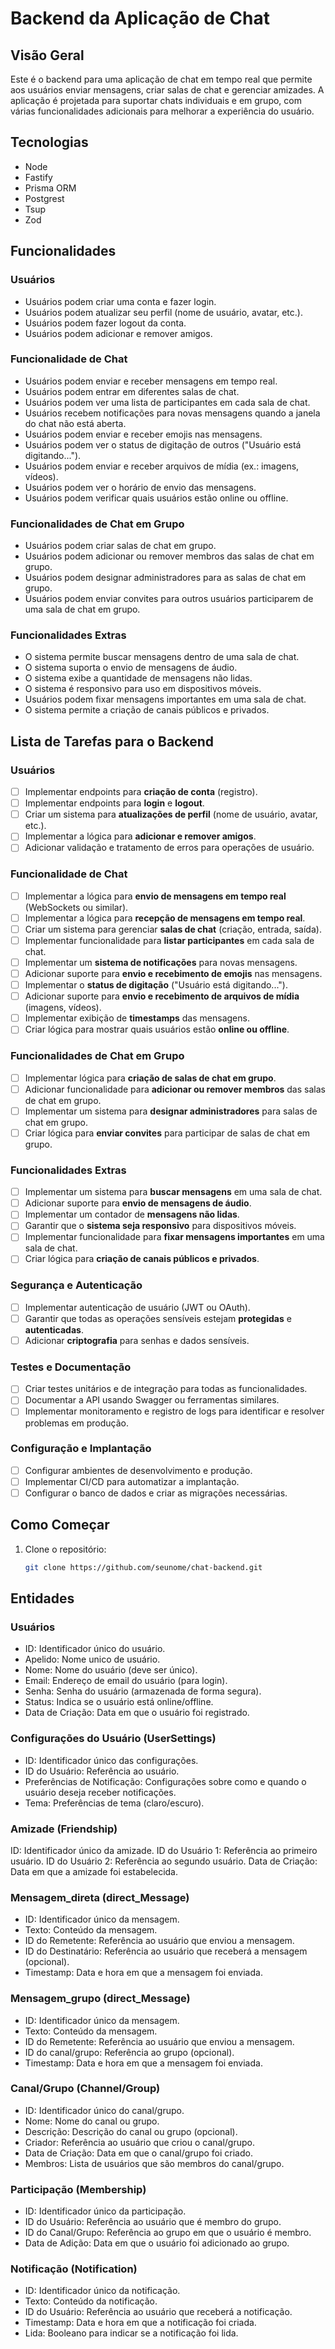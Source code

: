 # Backend da Aplicação de Chat

## Visão Geral
Este é o backend para uma aplicação de chat em tempo real que permite aos usuários enviar mensagens, criar salas de chat e gerenciar amizades. A aplicação é projetada para suportar chats individuais e em grupo, com várias funcionalidades adicionais para melhorar a experiência do usuário.

## Tecnologias

- Node
- Fastify
- Prisma ORM
- Postgrest
- Tsup
- Zod

## Funcionalidades
### Usuários
- Usuários podem criar uma conta e fazer login.
- Usuários podem atualizar seu perfil (nome de usuário, avatar, etc.).
- Usuários podem fazer logout da conta.
- Usuários podem adicionar e remover amigos.

### Funcionalidade de Chat
- Usuários podem enviar e receber mensagens em tempo real.
- Usuários podem entrar em diferentes salas de chat.
- Usuários podem ver uma lista de participantes em cada sala de chat.
- Usuários recebem notificações para novas mensagens quando a janela do chat não está aberta.
- Usuários podem enviar e receber emojis nas mensagens.
- Usuários podem ver o status de digitação de outros ("Usuário está digitando...").
- Usuários podem enviar e receber arquivos de mídia (ex.: imagens, vídeos).
- Usuários podem ver o horário de envio das mensagens.
- Usuários podem verificar quais usuários estão online ou offline.

### Funcionalidades de Chat em Grupo
- Usuários podem criar salas de chat em grupo.
- Usuários podem adicionar ou remover membros das salas de chat em grupo.
- Usuários podem designar administradores para as salas de chat em grupo.
- Usuários podem enviar convites para outros usuários participarem de uma sala de chat em grupo.

### Funcionalidades Extras
- O sistema permite buscar mensagens dentro de uma sala de chat.
- O sistema suporta o envio de mensagens de áudio.
- O sistema exibe a quantidade de mensagens não lidas.
- O sistema é responsivo para uso em dispositivos móveis.
- Usuários podem fixar mensagens importantes em uma sala de chat.
- O sistema permite a criação de canais públicos e privados.

## Lista de Tarefas para o Backend
### Usuários
- [ ] Implementar endpoints para **criação de conta** (registro).
- [ ] Implementar endpoints para **login** e **logout**.
- [ ] Criar um sistema para **atualizações de perfil** (nome de usuário, avatar, etc.).
- [ ] Implementar a lógica para **adicionar e remover amigos**.
- [ ] Adicionar validação e tratamento de erros para operações de usuário.

### Funcionalidade de Chat
- [ ] Implementar a lógica para **envio de mensagens em tempo real** (WebSockets ou similar).
- [ ] Implementar a lógica para **recepção de mensagens em tempo real**.
- [ ] Criar um sistema para gerenciar **salas de chat** (criação, entrada, saída).
- [ ] Implementar funcionalidade para **listar participantes** em cada sala de chat.
- [ ] Implementar um **sistema de notificações** para novas mensagens.
- [ ] Adicionar suporte para **envio e recebimento de emojis** nas mensagens.
- [ ] Implementar o **status de digitação** ("Usuário está digitando...").
- [ ] Adicionar suporte para **envio e recebimento de arquivos de mídia** (imagens, vídeos).
- [ ] Implementar exibição de **timestamps** das mensagens.
- [ ] Criar lógica para mostrar quais usuários estão **online ou offline**.

### Funcionalidades de Chat em Grupo
- [ ] Implementar lógica para **criação de salas de chat em grupo**.
- [ ] Adicionar funcionalidade para **adicionar ou remover membros** das salas de chat em grupo.
- [ ] Implementar um sistema para **designar administradores** para salas de chat em grupo.
- [ ] Criar lógica para **enviar convites** para participar de salas de chat em grupo.

### Funcionalidades Extras
- [ ] Implementar um sistema para **buscar mensagens** em uma sala de chat.
- [ ] Adicionar suporte para **envio de mensagens de áudio**.
- [ ] Implementar um contador de **mensagens não lidas**.
- [ ] Garantir que o **sistema seja responsivo** para dispositivos móveis.
- [ ] Implementar funcionalidade para **fixar mensagens importantes** em uma sala de chat.
- [ ] Criar lógica para **criação de canais públicos e privados**.

### Segurança e Autenticação
- [ ] Implementar autenticação de usuário (JWT ou OAuth).
- [ ] Garantir que todas as operações sensíveis estejam **protegidas** e **autenticadas**.
- [ ] Adicionar **criptografia** para senhas e dados sensíveis.

### Testes e Documentação
- [ ] Criar testes unitários e de integração para todas as funcionalidades.
- [ ] Documentar a API usando Swagger ou ferramentas similares.
- [ ] Implementar monitoramento e registro de logs para identificar e resolver problemas em produção.

### Configuração e Implantação
- [ ] Configurar ambientes de desenvolvimento e produção.
- [ ] Implementar CI/CD para automatizar a implantação.
- [ ] Configurar o banco de dados e criar as migrações necessárias.

## Como Começar
1. Clone o repositório:
   ```bash
   git clone https://github.com/seunome/chat-backend.git

## Entidades

### Usuários

- ID: Identificador único do usuário.
- Apelido: Nome unico de usuário.
- Nome: Nome do usuário (deve ser único).
- Email: Endereço de email do usuário (para login).
- Senha: Senha do usuário (armazenada de forma segura).
- Status: Indica se o usuário está online/offline.
- Data de Criação: Data em que o usuário foi registrado.

### Configurações do Usuário (UserSettings)

- ID: Identificador único das configurações.
- ID do Usuário: Referência ao usuário.
- Preferências de Notificação: Configurações sobre como e quando o usuário deseja receber notificações.
- Tema: Preferências de tema (claro/escuro).

### Amizade (Friendship)

ID: Identificador único da amizade.
ID do Usuário 1: Referência ao primeiro usuário.
ID do Usuário 2: Referência ao segundo usuário.
Data de Criação: Data em que a amizade foi estabelecida.

### Mensagem_direta (direct_Message)

- ID: Identificador único da mensagem.
- Texto: Conteúdo da mensagem.
- ID do Remetente: Referência ao usuário que enviou a mensagem.
- ID do Destinatário: Referência ao usuário que receberá a mensagem (opcional).
- Timestamp: Data e hora em que a mensagem foi enviada.

### Mensagem_grupo (direct_Message)

- ID: Identificador único da mensagem.
- Texto: Conteúdo da mensagem.
- ID do Remetente: Referência ao usuário que enviou a mensagem.
- ID do canal/grupo: Referência ao grupo (opcional).
- Timestamp: Data e hora em que a mensagem foi enviada.

### Canal/Grupo (Channel/Group)

- ID: Identificador único do canal/grupo.
- Nome: Nome do canal ou grupo.
- Descrição: Descrição do canal ou grupo (opcional).
- Criador: Referência ao usuário que criou o canal/grupo.
- Data de Criação: Data em que o canal/grupo foi criado.
- Membros: Lista de usuários que são membros do canal/grupo.

### Participação (Membership)

- ID: Identificador único da participação.
- ID do Usuário: Referência ao usuário que é membro do grupo.
- ID do Canal/Grupo: Referência ao grupo em que o usuário é membro.
- Data de Adição: Data em que o usuário foi adicionado ao grupo.

### Notificação (Notification)

- ID: Identificador único da notificação.
- Texto: Conteúdo da notificação.
- ID do Usuário: Referência ao usuário que receberá a notificação.
- Timestamp: Data e hora em que a notificação foi criada.
- Lida: Booleano para indicar se a notificação foi lida.

